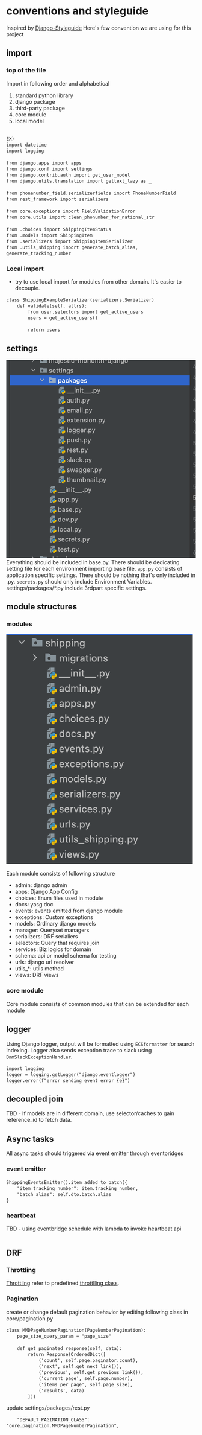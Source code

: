 # conventions and styleguide
Inspired by [Django-Styleguide](https://github.com/HackSoftware/Django-Styleguide)
Here's few convention we are using for this project

## import
### top of the file
Import in following order and alphabetical
1. standard python library
2. django package
3. third-party package
4. core module
5. local model

```

EX)
import datetime
import logging

from django.apps import apps
from django.conf import settings
from django.contrib.auth import get_user_model
from django.utils.translation import gettext_lazy as _

from phonenumber_field.serializerfields import PhoneNumberField
from rest_framework import serializers

from core.exceptions import FieldValidationError
from core.utils import clean_phonumber_for_national_str

from .choices import ShippingItemStatus
from .models import ShippingItem
from .serializers import ShippingItemSerializer
from .utils_shipping import generate_batch_alias, generate_tracking_number

```
### Local import
- try to use local import for modules from other domain. It's easier to decouple.
```
class ShippingExampleSerializer(serializers.Serializer)
    def validate(self, attrs):
        from user.selectors import get_active_users
        users = get_active_users()

        return users
```

## settings
![setting_structure](../images/settings.png)
Everything should be included in base.py.
There should be dedicating setting file for each environment importing base file.
`app.py` consists of application specific settings.
There should be nothing that's only included in <env>.py.
`secrets.py` should only include Environment Variables.
settings/packages/*.py include 3rdpart specific settings.

## module structures
### modules
![moduel_structure](../images/module_structure.png)

Each module consists of following structure
- admin: django admin
- apps: Django App Config
- choices: Enum files used in module
- docs: yasg doc
- events: events emitted from django module
- exceptions: Custom exceptions
- models: Ordinary django models
- manager: Queryset managers
- serializers: DRF serialiers
- selectors: Query that requires join
- services: Biz logics for domain
- schema: api or model schema for testing
- urls: django url resolver
- utils_*: utils method
- views: DRF views

### core module
Core module consists of common modules that can be extended for each module

## logger
Using Django logger, output will be formatted using `ECSformatter` for search indexing.
Logger also sends exception trace to slack using `DmmSlackExceptionHandler`.
```
import logging
logger = logging.getLogger("django.eventlogger")
logger.error(f"error sending event error {e}")

```


## decoupled join
TBD - If models are in different domain, use selector/caches to gain reference_id to fetch data.

## Async tasks
All async tasks should triggered via event emitter through eventbridges
### event emitter
```
ShippingEventsEmitter().item_added_to_batch({
    "item_tracking_number": item.tracking_number,
    "batch_alias": self.dto.batch.alias
}
```
### heartbeat
TBD - using eventbridge schedule with lambda to invoke heartbeat api
```
```
## DRF
### Throttling
[Throttling](https://www.django-rest-framework.org/api-guide/throttling/)
refer to predefined [throttlling class](majestic-monolith-django/core/throttling.py).

### Pagination

create or change default pagination behavior by editing following class
in core/pagination.py
```
class MMDPageNumberPagination(PageNumberPagination):
    page_size_query_param = "page_size"

    def get_paginated_response(self, data):
        return Response(OrderedDict([
            ('count', self.page.paginator.count),
            ('next', self.get_next_link()),
            ('previous', self.get_previous_link()),
            ('current_page', self.page.number),
            ('items_per_page', self.page_size),
            ('results', data)
        ]))
```
update settings/packages/rest.py
```
    "DEFAULT_PAGINATION_CLASS": "core.pagination.MMDPageNumberPagination",

```
